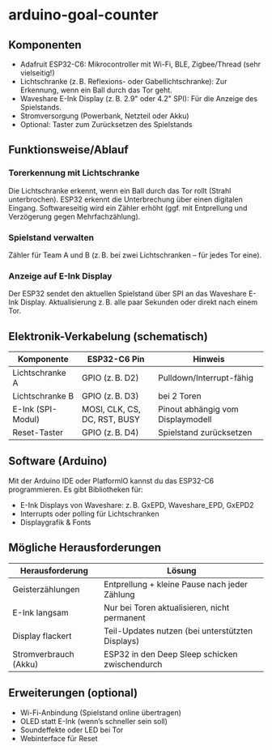 # arduino-goal-counter

## Komponenten

- Adafruit ESP32-C6: Mikrocontroller mit Wi-Fi, BLE, Zigbee/Thread (sehr vielseitig!)
- Lichtschranke (z. B. Reflexions- oder Gabellichtschranke): Zur Erkennung, wenn ein Ball durch das Tor geht.
- Waveshare E-Ink Display (z. B. 2.9" oder 4.2" SPI): Für die Anzeige des Spielstands.
- Stromversorgung (Powerbank, Netzteil oder Akku)
- Optional: Taster zum Zurücksetzen des Spielstands

## Funktionsweise/Ablauf

### Torerkennung mit Lichtschranke
Die Lichtschranke erkennt, wenn ein Ball durch das Tor rollt (Strahl unterbrochen).
ESP32 erkennt die Unterbrechung über einen digitalen Eingang.
Softwareseitig wird ein Zähler erhöht (ggf. mit Entprellung und Verzögerung gegen Mehrfachzählung).

### Spielstand verwalten
Zähler für Team A und B (z. B. bei zwei Lichtschranken – für jedes Tor eine).

### Anzeige auf E-Ink Display
Der ESP32 sendet den aktuellen Spielstand über SPI an das Waveshare E-Ink Display.
Aktualisierung z. B. alle paar Sekunden oder direkt nach einem Tor.

## Elektronik-Verkabelung (schematisch)

| Komponente | ESP32-C6 Pin | Hinweis |
|---|---|---|
| Lichtschranke A |	GPIO (z. B. D2)	| Pulldown/Interrupt-fähig |
| Lichtschranke B	| GPIO (z. B. D3)	| bei 2 Toren |
| E-Ink (SPI-Modul)	| MOSI, CLK, CS, DC, RST, BUSY | Pinout abhängig vom Displaymodell |
| Reset-Taster | GPIO (z. B. D4) | Spielstand zurücksetzen |

## Software (Arduino)

Mit der Arduino IDE oder PlatformIO kannst du das ESP32-C6 programmieren. Es gibt Bibliotheken für:
- E-Ink Displays von Waveshare: z. B. GxEPD, Waveshare_EPD, GxEPD2
- Interrupts oder polling für Lichtschranken
- Displaygrafik & Fonts

## Mögliche Herausforderungen
| Herausforderung	| Lösung |
|---|---|
| Geisterzählungen | Entprellung + kleine Pause nach jeder Zählung |
| E-Ink langsam	| Nur bei Toren aktualisieren, nicht permanent |
| Display flackert | Teil-Updates nutzen (bei unterstützten Displays) |
| Stromverbrauch (Akku)	| ESP32 in den Deep Sleep schicken zwischendurch |

## Erweiterungen (optional)
- Wi-Fi-Anbindung (Spielstand online übertragen)
- OLED statt E-Ink (wenn’s schneller sein soll)
- Soundeffekte oder LED bei Tor
- Webinterface für Reset
